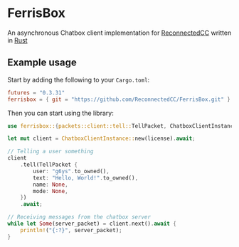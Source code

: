 # FerrisBox
An asynchronous Chatbox client implementation for [ReconnectedCC](https://reconnected.cc/) written in [Rust](https://www.rust-lang.org/)

## Example usage
Start by adding the following to your `Cargo.toml`:
```toml
futures = "0.3.31"
ferrisbox = { git = "https://github.com/ReconnectedCC/FerrisBox.git" }
```

Then you can start using the library:
```rs
use ferrisbox::{packets::client::tell::TellPacket, ChatboxClientInstance};

let mut client = ChatboxClientInstance::new(license).await;

// Telling a user something
client
    .tell(TellPacket {
        user: "g6ys".to_owned(),
        text: "Hello, World!".to_owned(),
        name: None,
        mode: None,
    })
    .await;

// Receiving messages from the chatbox server
while let Some(server_packet) = client.next().await {
    println!("{:?}", server_packet);
}
```
